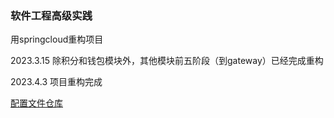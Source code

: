### 软件工程高级实践
用springcloud重构项目

2023.3.15 除积分和钱包模块外，其他模块前五阶段（到gateway）已经完成重构

2023.4.3 项目重构完成

[配置文件仓库](https://gitee.com/liu-jingzong/scc-test)